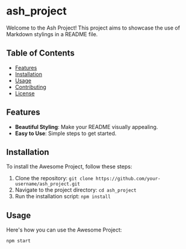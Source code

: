 # ash_project

Welcome to the Ash Project! This project aims to showcase the use of Markdown stylings in a README file.

## Table of Contents

- [Features](#features)
- [Installation](#installation)
- [Usage](#usage)
- [Contributing](#contributing)
- [License](#license)

## Features

- **Beautiful Styling**: Make your README visually appealing.
- **Easy to Use**: Simple steps to get started.

## Installation

To install the Awesome Project, follow these steps:

1. Clone the repository: `git clone https://github.com/your-username/ash_project.git`
2. Navigate to the project directory: `cd ash_project`
3. Run the installation script: `npm install`

## Usage

Here's how you can use the Awesome Project:

```bash
npm start
